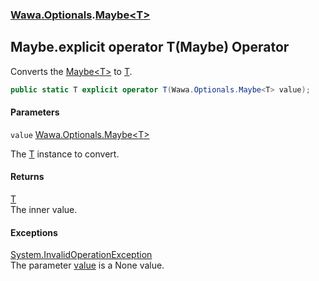 ### [Wawa.Optionals](Wawa.Optionals.md 'Wawa.Optionals').[Maybe&lt;T&gt;](Maybe_T_.md 'Wawa.Optionals.Maybe<T>')

## Maybe<T>.explicit operator T(Maybe<T>) Operator

Converts the [Maybe&lt;T&gt;](Maybe_T_.md 'Wawa.Optionals.Maybe<T>') to [T](Maybe_T_.md#Wawa.Optionals.Maybe_T_.T 'Wawa.Optionals.Maybe<T>.T').

```csharp
public static T explicit operator T(Wawa.Optionals.Maybe<T> value);
```
#### Parameters

<a name='Wawa.Optionals.Maybe_T_.op_ExplicitT(Wawa.Optionals.Maybe_T_).value'></a>

`value` [Wawa.Optionals.Maybe&lt;](Maybe_T_.md 'Wawa.Optionals.Maybe<T>')[T](Maybe_T_.md#Wawa.Optionals.Maybe_T_.T 'Wawa.Optionals.Maybe<T>.T')[&gt;](Maybe_T_.md 'Wawa.Optionals.Maybe<T>')

The [T](Maybe_T_.md#Wawa.Optionals.Maybe_T_.T 'Wawa.Optionals.Maybe<T>.T') instance to convert.

#### Returns
[T](Maybe_T_.md#Wawa.Optionals.Maybe_T_.T 'Wawa.Optionals.Maybe<T>.T')  
The inner value.

#### Exceptions

[System.InvalidOperationException](https://docs.microsoft.com/en-us/dotnet/api/System.InvalidOperationException 'System.InvalidOperationException')  
The parameter [value](Maybe_T_.op_Explicit(Maybe).md#Wawa.Optionals.Maybe_T_.op_ExplicitT(Wawa.Optionals.Maybe_T_).value 'Wawa.Optionals.Maybe<T>.op_Explicit T(Wawa.Optionals.Maybe<T>).value') is a None value.
